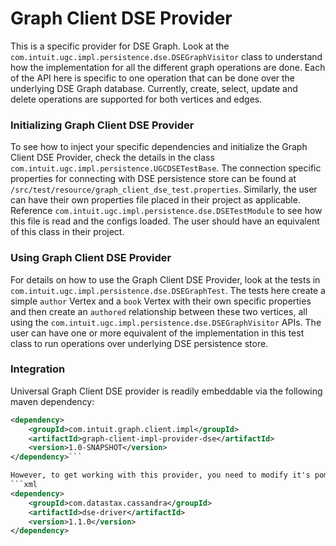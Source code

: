 # Graph Client DSE Provider

This is a specific provider for DSE Graph. Look at the `com.intuit.ugc.impl.persistence.dse.DSEGraphVisitor` class to understand how the implementation for all the different graph operations are done. Each of the API here is specific to one operation that can be done over the underlying DSE Graph database. Currently, create, select, update and delete operations are supported for both vertices and edges.

### Initializing Graph Client DSE Provider
To see how to inject your specific dependencies and initialize the Graph Client DSE Provider, check the details in the class `com.intuit.ugc.impl.persistence.UGCDSETestBase`. The connection specific properties for connecting with DSE persistence store can be found at `/src/test/resource/graph_client_dse_test.properties`. Similarly, the user can have their own properties file placed in their project as applicable. Reference `com.intuit.ugc.impl.persistence.dse.DSETestModule` to see how this file is read and the configs loaded. The user should have an equivalent of this class in their project.

### Using Graph Client DSE Provider 
For details on how to use the Graph Client DSE Provider, look at the tests in `com.intuit.ugc.impl.persistence.dse.DSEGraphTest`. The tests here create a simple `author` Vertex and a `book` Vertex with their own specific properties and then create an `authored` relationship between these two vertices, all using the `com.intuit.ugc.impl.persistence.dse.DSEGraphVisitor` APIs. The user can have one or more equivalent of the implementation in this test class to run operations over underlying DSE persistence store.

### Integration
Universal Graph Client DSE provider is readily embeddable via the following maven dependency:
```xml
<dependency>	
	<groupId>com.intuit.graph.client.impl</groupId>
	<artifactId>graph-client-impl-provider-dse</artifactId>
	<version>1.0-SNAPSHOT</version>
</dependency>```

However, to get working with this provider, you need to modify it's pom.xml file, and include the following data stax dependency in the pom.xml file and then compile the module once.
```xml
<dependency>
	<groupId>com.datastax.cassandra</groupId>
	<artifactId>dse-driver</artifactId>
	<version>1.1.0</version>
</dependency>
````